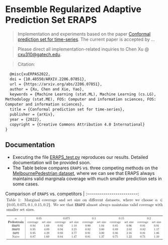 # Ensemble Regularized Adaptive Prediction Set ERAPS
> Implementation and experiments based on the paper [Conformal prediction set for time-series](). The current paper is accepted by ...

> Please direct all implementation-related inquiries to Chen Xu @ cxu310@gatech.edu.

> Citation:
```
  @misc{xuERPAS2022,
  doi = {10.48550/ARXIV.2206.07851},
  url = {https://arxiv.org/abs/2206.07851},
  author = {Xu, Chen and Xie, Yao},
  keywords = {Machine Learning (stat.ML), Machine Learning (cs.LG), Methodology (stat.ME), FOS: Computer and information sciences, FOS: Computer and information sciences},
  title = {Conformal prediction set for time-series},
  publisher = {arXiv},
  year = {2022},
  copyright = {Creative Commons Attribution 4.0 International}
}

```
## Documentation
- Executing the file [ERAPS_test.py](https://github.com/hamrel-cxu/Ensemble-Regularized-Adaptive-Prediction-Set-ERAPS/blob/main/ERAPS_test.py) reproduces our results. Detailed documentation will be provided soon.
- The Table below compares `ERAPS` vs. three competing methods on the [MelbournePedestrian dataset](https://www.timeseriesclassification.com/description.php?Dataset=MelbournePedestrian), where we can see that ERAPS always maintains valid marginala coverage with much smaller prediction sets in some cases.

Comparison of `ERAPS` vs. competitors         |
:-------------------------:
![](https://github.com/hamrel-cxu/Ensemble-Regularized-Adaptive-Prediction-Set-ERAPS/blob/main/Illustrative_fig.png)
